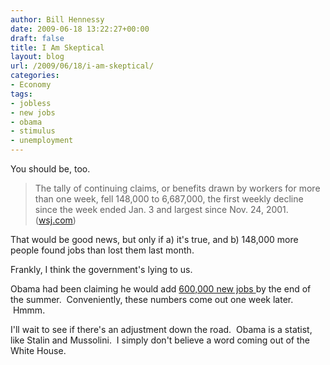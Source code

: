 ```yaml
---
author: Bill Hennessy
date: 2009-06-18 13:22:27+00:00
draft: false
title: I Am Skeptical
layout: blog
url: /2009/06/18/i-am-skeptical/
categories:
- Economy
tags:
- jobless
- new jobs
- obama
- stimulus
- unemployment
---
```


You should be, too.


> The tally of continuing claims, or benefits drawn by workers for more than one week, fell 148,000 to 6,687,000, the first weekly decline since the week ended Jan. 3 and largest since Nov. 24, 2001. ([wsj.com](https://online.wsj.com/article/SB124532223513027245.html))


That would be good news, but only if a) it's true, and b) 148,000 more people found jobs than lost them last month.

Frankly, I think the government's lying to us.

Obama had been claiming he would add [600,000 new jobs ](https://www.reuters.com/article/topNews/idUSTRE5572M020090608?feedType=RSS&feedName=topNews)by the end of the summer.  Conveniently, these numbers come out one week later.  Hmmm.

I'll wait to see if there's an adjustment down the road.  Obama is a statist, like Stalin and Mussolini.  I simply don't believe a word coming out of the White House.
